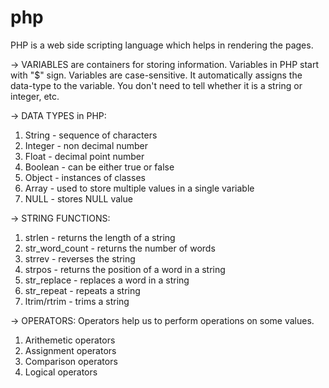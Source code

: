 # php
PHP is a web side scripting language which helps in rendering the pages. 

-> VARIABLES are containers for storing information.
   Variables in PHP start with "$" sign.
   Variables are case-sensitive.
   It automatically assigns the data-type to the variable. You don't need to tell whether it is a string or integer, etc. 

-> DATA TYPES in PHP:
   1. String - sequence of characters
   2. Integer - non decimal number
   3. Float - decimal point number
   4. Boolean - can be either true or false
   5. Object - instances of classes
   6. Array - used to store multiple values in a single variable
   7. NULL - stores NULL value

-> STRING FUNCTIONS:
   1. strlen - returns the length of a string
   2. str_word_count - returns the number of words
   3. strrev - reverses the string
   4. strpos - returns the position of a word in a string
   5. str_replace - replaces a word in a string
   6. str_repeat - repeats a string
   7. ltrim/rtrim - trims a string

-> OPERATORS: 
    Operators help us to perform operations on some values.
   1. Arithemetic operators
   2. Assignment operators
   3. Comparison operators
   4. Logical operators